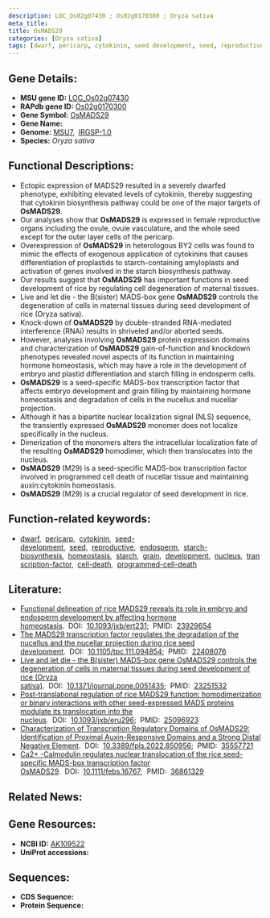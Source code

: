 ```yaml
---
description: LOC_Os02g07430 ; Os02g0170300 ; Oryza sativa
meta_title:
title: OsMADS29
categories: [Oryza sativa]
tags: [dwarf, pericarp, cytokinin, seed development, seed, reproductive, endosperm, starch biosynthesis, homeostasis, starch, grain, development, nucleus, transcription factor, cell death, programmed cell death]
---
```


## Gene Details:
- **MSU gene ID:** [LOC_Os02g07430](http://rice.uga.edu/cgi-bin/ORF_infopage.cgi?orf=LOC_Os02g07430)  
- **RAPdb gene ID:** [Os02g0170300](https://rapdb.dna.affrc.go.jp/locus/?name=Os02g0170300)  
- **Gene Symbol:** <u>OsMADS29</u>
- **Gene Name:**
- **Genome:**  [MSU7](http://rice.uga.edu/),&nbsp;&nbsp;[IRGSP-1.0](https://rapdb.dna.affrc.go.jp/download/irgsp1.html)
- **Species:** *Oryza sativa*

## Functional Descriptions:
   - Ectopic expression of MADS29 resulted in a severely dwarfed phenotype, exhibiting elevated levels of cytokinin, thereby suggesting that cytokinin biosynthesis pathway could be one of the major targets of **OsMADS29**.
   - Our analyses show that **OsMADS29** is expressed in female reproductive organs including the ovule, ovule vasculature, and the whole seed except for the outer layer cells of the pericarp.
   - Overexpression of **OsMADS29** in heterologous BY2 cells was found to mimic the effects of exogenous application of cytokinins that causes differentiation of proplastids to starch-containing amyloplasts and activation of genes involved in the starch biosynthesis pathway.
   - Our results suggest that **OsMADS29** has important functions in seed development of rice by regulating cell degeneration of maternal tissues.
   - Live and let die - the B(sister) MADS-box gene **OsMADS29** controls the degeneration of cells in maternal tissues during seed development of rice (Oryza sativa).
   - Knock-down of **OsMADS29** by double-stranded RNA-mediated interference (RNAi) results in shriveled and/or aborted seeds.
   - However, analyses involving **OsMADS29** protein expression domains and characterization of **OsMADS29** gain-of-function and knockdown phenotypes revealed novel aspects of its function in maintaining hormone homeostasis, which may have a role in the development of embryo and plastid differentiation and starch filling in endosperm cells.
   - **OsMADS29** is a seed-specific MADS-box transcription factor that affects embryo development and grain filling by maintaining hormone homeostasis and degradation of cells in the nucellus and nucellar projection.
   - Although it has a bipartite nuclear localization signal (NLS) sequence, the transiently expressed **OsMADS29** monomer does not localize specifically in the nucleus.
   - Dimerization of the monomers alters the intracellular localization fate of the resulting **OsMADS29** homodimer, which then translocates into the nucleus.
   - **OsMADS29** (M29) is a seed-specific MADS-box transcription factor involved in programmed cell death of nucellar tissue and maintaining auxin:cytokinin homeostasis.
   - **OsMADS29** (M29) is a crucial regulator of seed development in rice.

## Function-related keywords:
   - [dwarf](/tags/dwarf/),&nbsp;&nbsp;[pericarp](/tags/pericarp/),&nbsp;&nbsp;[cytokinin](/tags/cytokinin/),&nbsp;&nbsp;[seed-development](/tags/seed-development/),&nbsp;&nbsp;[seed](/tags/seed/),&nbsp;&nbsp;[reproductive](/tags/reproductive/),&nbsp;&nbsp;[endosperm](/tags/endosperm/),&nbsp;&nbsp;[starch-biosynthesis](/tags/starch-biosynthesis/),&nbsp;&nbsp;[homeostasis](/tags/homeostasis/),&nbsp;&nbsp;[starch](/tags/starch/),&nbsp;&nbsp;[grain](/tags/grain/),&nbsp;&nbsp;[development](/tags/development/),&nbsp;&nbsp;[nucleus](/tags/nucleus/),&nbsp;&nbsp;[transcription-factor](/tags/transcription-factor/),&nbsp;&nbsp;[cell-death](/tags/cell-death/),&nbsp;&nbsp;[programmed-cell-death](/tags/programmed-cell-death/)

## Literature:
   - [Functional delineation of rice MADS29 reveals its role in embryo and endosperm development by affecting hormone homeostasis](https://www.doi.org/10.1093/jxb/ert231).&nbsp;&nbsp;DOI:&nbsp;&nbsp;[10.1093/jxb/ert231](https://www.doi.org/10.1093/jxb/ert231);&nbsp;&nbsp;PMID:&nbsp;&nbsp;[23929654](https://pubmed.ncbi.nlm.nih.gov/23929654/)
   - [The MADS29 transcription factor regulates the degradation of the nucellus and the nucellar projection during rice seed development](https://www.doi.org/10.1105/tpc.111.094854).&nbsp;&nbsp;DOI:&nbsp;&nbsp;[10.1105/tpc.111.094854](https://www.doi.org/10.1105/tpc.111.094854);&nbsp;&nbsp;PMID:&nbsp;&nbsp;[22408076](https://pubmed.ncbi.nlm.nih.gov/22408076/)
   - [Live and let die - the B(sister) MADS-box gene OsMADS29 controls the degeneration of cells in maternal tissues during seed development of rice (Oryza sativa)](https://www.doi.org/10.1371/journal.pone.0051435).&nbsp;&nbsp;DOI:&nbsp;&nbsp;[10.1371/journal.pone.0051435](https://www.doi.org/10.1371/journal.pone.0051435);&nbsp;&nbsp;PMID:&nbsp;&nbsp;[23251532](https://pubmed.ncbi.nlm.nih.gov/23251532/)
   - [Post-translational regulation of rice MADS29 function: homodimerization or binary interactions with other seed-expressed MADS proteins modulate its translocation into the nucleus](https://www.doi.org/10.1093/jxb/eru296).&nbsp;&nbsp;DOI:&nbsp;&nbsp;[10.1093/jxb/eru296](https://www.doi.org/10.1093/jxb/eru296);&nbsp;&nbsp;PMID:&nbsp;&nbsp;[25096923](https://pubmed.ncbi.nlm.nih.gov/25096923/)
   - [Characterization of Transcription Regulatory Domains of OsMADS29: Identification of Proximal Auxin-Responsive Domains and a Strong Distal Negative Element](https://www.doi.org/10.3389/fpls.2022.850956).&nbsp;&nbsp;DOI:&nbsp;&nbsp;[10.3389/fpls.2022.850956](https://www.doi.org/10.3389/fpls.2022.850956);&nbsp;&nbsp;PMID:&nbsp;&nbsp;[35557721](https://pubmed.ncbi.nlm.nih.gov/35557721/)
   - [Ca2+ -Calmodulin regulates nuclear translocation of the rice seed-specific MADS-box transcription factor OsMADS29](https://www.doi.org/10.1111/febs.16767).&nbsp;&nbsp;DOI:&nbsp;&nbsp;[10.1111/febs.16767](https://www.doi.org/10.1111/febs.16767);&nbsp;&nbsp;PMID:&nbsp;&nbsp;[36861329](https://pubmed.ncbi.nlm.nih.gov/36861329/)

## Related News:

## Gene Resources:
- **NCBI ID:**  [AK109522](http://www.ncbi.nlm.nih.gov/nuccore/AK109522)
- **UniProt accessions:** [](https://www.uniprot.org/uniprotkb//entry)

## Sequences:
- **CDS Sequence:**
- **Protein Sequence:**
